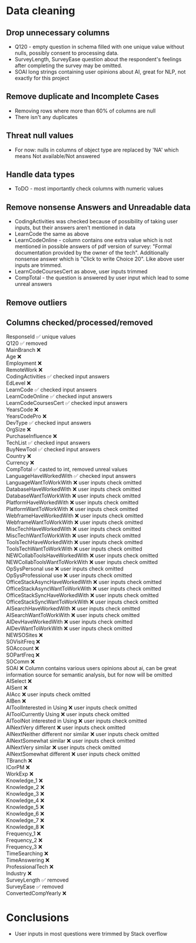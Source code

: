 # Data cleaning

## Drop unnecessary columns
- Q120 - empty question in schema filled with one unique value without nulls, possibly consent to processing data.
- SurveyLength, SurveyEase question about the respondent's feelings after completing the survey may be omitted.
- SOAI long strings containing user opinions about AI, great for NLP, not exactly for this project
## Remove duplicate and Incomplete Cases
- Removing rows where more than 60% of columns are null
- There isn't any duplicates
## Threat null values
- For now: nulls in columns of object type are replaced by 'NA' which means Not available/Not answered
## Handle data types
- ToDO - most importantly check columns with numeric values
## Remove nonsense Answers and Unreadable data
- CodingActivities was checked because of possibility of taking user inputs, but their answers aren't mentioned in data
- LearnCode the same as above
- LearnCodeOnline - column contains one extra value which is not mentioned in possible answers of pdf version of survey: "Formal documentation provided by the owner of the tech". Additionally nonsense answer which is "Click to write Choice 20". Like above user inputs are trimmed.
- LearnCodeCoursesCert as above, user inputs trimmed
- CompTotal - the question is answered by user input which lead to some unreal answers

## Remove outliers

## Columns checked/processed/removed
ResponseId ✅ unique values <br>
Q120 ✅ removed <br>
MainBranch ❌ <br>
Age ❌ <br>
Employment ❌ <br>
RemoteWork ❌ <br>
CodingActivities ✅ checked input answers <br> 
EdLevel ❌ <br> 
LearnCode ✅ checked input answers <br>
LearnCodeOnline ✅ checked input answers <br>
LearnCodeCoursesCert ✅ checked input answers <br>
YearsCode ❌ <br>
YearsCodePro ❌ <br>
DevType ✅ checked input answers <br>
OrgSize ❌ <br>
PurchaseInfluence ❌ <br>
TechList ✅ checked input answers <br>
BuyNewTool ✅ checked input answers <br>
Country ❌ <br>
Currency ❌ <br>
CompTotal ✅ casted to int, removed unreal values <br>
LanguageHaveWorkedWith ✅ checked input answers <br>
LanguageWantToWorkWith ❌ user inputs check omitted <br>
DatabaseHaveWorkedWith ❌ user inputs check omitted <br>
DatabaseWantToWorkWith ❌ user inputs check omitted <br>
PlatformHaveWorkedWith ❌ user inputs check omitted <br>
PlatformWantToWorkWith ❌ user inputs check omitted <br>
WebframeHaveWorkedWith ❌ user inputs check omitted <br>
WebframeWantToWorkWith ❌ user inputs check omitted <br>
MiscTechHaveWorkedWith ❌ user inputs check omitted <br>
MiscTechWantToWorkWith ❌ user inputs check omitted <br>
ToolsTechHaveWorkedWith ❌ user inputs check omitted <br>
ToolsTechWantToWorkWith ❌ user inputs check omitted <br>
NEWCollabToolsHaveWorkedWith ❌ user inputs check omitted <br>
NEWCollabToolsWantToWorkWith ❌ user inputs check omitted <br>
OpSysPersonal use ❌ user inputs check omitted <br>
OpSysProfessional use ❌ user inputs check omitted <br>
OfficeStackAsyncHaveWorkedWith ❌ user inputs check omitted <br>
OfficeStackAsyncWantToWorkWith ❌ user inputs check omitted <br>
OfficeStackSyncHaveWorkedWith ❌ user inputs check omitted <br>
OfficeStackSyncWantToWorkWith ❌ user inputs check omitted <br>
AISearchHaveWorkedWith ❌ user inputs check omitted <br>
AISearchWantToWorkWith ❌ user inputs check omitted <br>
AIDevHaveWorkedWith ❌ user inputs check omitted <br>
AIDevWantToWorkWith ❌ user inputs check omitted <br>
NEWSOSites ❌ <br>
SOVisitFreq ❌ <br>
SOAccount ❌ <br>
SOPartFreq ❌ <br>
SOComm ❌ <br>
SOAI ❌ Column contains various users opinions about ai, can be great information source for semantic analysis, but for now will be omitted<br>
AISelect ❌ <br>
AISent ❌ <br>
AIAcc ❌ user inputs check omitted <br>
AIBen ❌ <br>
AIToolInterested in Using ❌ user inputs check omitted <br>
AIToolCurrently Using ❌ user inputs check omitted <br>
AIToolNot interested in Using ❌ user inputs check omitted <br>
AINextVery different ❌ user inputs check omitted <br>
AINextNeither different nor similar ❌ user inputs check omitted <br>
AINextSomewhat similar ❌ user inputs check omitted <br>
AINextVery similar ❌ user inputs check omitted <br>
AINextSomewhat different ❌ user inputs check omitted <br>
TBranch ❌ <br>
ICorPM ❌ <br>
WorkExp ❌ <br>
Knowledge_1 ❌ <br>
Knowledge_2 ❌ <br>
Knowledge_3 ❌ <br>
Knowledge_4 ❌ <br>
Knowledge_5 ❌ <br>
Knowledge_6 ❌ <br>
Knowledge_7 ❌ <br>
Knowledge_8 ❌ <br>
Frequency_1 ❌ <br>
Frequency_2 ❌ <br>
Frequency_3 ❌ <br>
TimeSearching ❌ <br>
TimeAnswering ❌ <br>
ProfessionalTech ❌ <br>
Industry ❌ <br>
SurveyLength ✅ removed <br>
SurveyEase ✅ removed <br>
ConvertedCompYearly ❌ <br>


# Conclusions
- User inputs in most questions were trimmed by Stack overflow